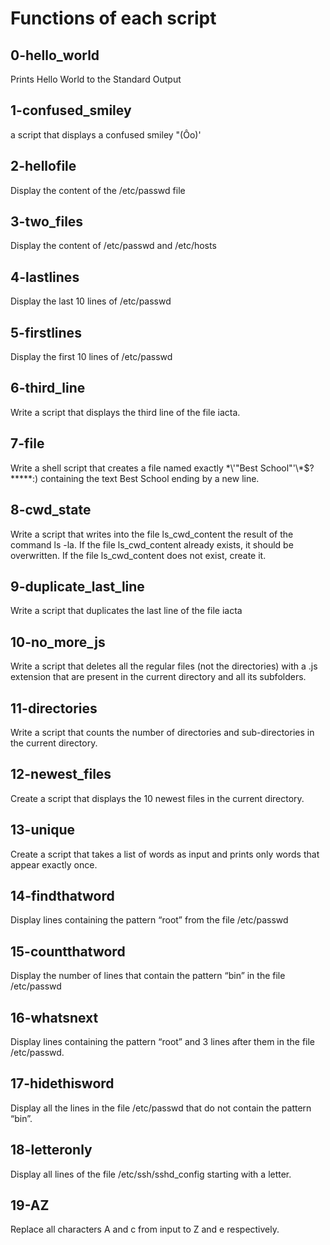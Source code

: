 # Functions of each script

## 0-hello_world
Prints Hello World to the Standard Output

## 1-confused_smiley
a script that displays a confused smiley "(Ôo)'

## 2-hellofile
Display the content of the /etc/passwd file

## 3-two_files
Display the content of /etc/passwd and /etc/hosts

## 4-lastlines
Display the last 10 lines of /etc/passwd

## 5-firstlines
Display the first 10 lines of /etc/passwd

## 6-third_line
Write a script that displays the third line of the file iacta.

## 7-file 
Write a shell script that creates a file named exactly \*\\'"Best School"\'\\*$\?\*\*\*\*\*:) containing the text Best School ending by a new line.

## 8-cwd_state
Write a script that writes into the file ls_cwd_content the result of the command ls -la. If the file ls_cwd_content already exists, it should be overwritten. If the file ls_cwd_content does not exist, create it.

## 9-duplicate_last_line
Write a script that duplicates the last line of the file iacta

## 10-no_more_js
Write a script that deletes all the regular files (not the directories) with a .js extension that are present in the current directory and all its subfolders.

## 11-directories
Write a script that counts the number of directories and sub-directories in the current directory.

## 12-newest_files
Create a script that displays the 10 newest files in the current directory.

## 13-unique
Create a script that takes a list of words as input and prints only words that appear exactly once.

## 14-findthatword
Display lines containing the pattern “root” from the file /etc/passwd

## 15-countthatword
Display the number of lines that contain the pattern “bin” in the file /etc/passwd

## 16-whatsnext
Display lines containing the pattern “root” and 3 lines after them in the file /etc/passwd.

## 17-hidethisword
Display all the lines in the file /etc/passwd that do not contain the pattern “bin”.

## 18-letteronly
Display all lines of the file /etc/ssh/sshd_config starting with a letter.

## 19-AZ
Replace all characters A and c from input to Z and e respectively.

